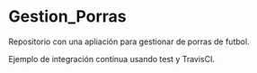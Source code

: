 # Gestion_Porras
Repositorio con una apliación para gestionar de porras de futbol.

Ejemplo de integración continua usando test y TravisCI.


